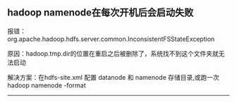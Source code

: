 ## hadoop namenode在每次开机后会启动失败

报错：org.apache.hadoop.hdfs.server.common.InconsistentFSStateException

原因：hadoop.tmp.dir的位置在重启之后被删除了，系统找不到这个文件夹就无法启动

解决方案：在hdfs-site.xml 配置 datanode 和 namenode 存储目录,或跑一次hadoop namenode -format

------

## 